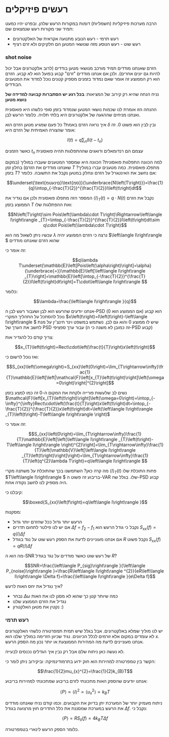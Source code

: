 # רעשים פיזיקלים 

הרבה מערכות פיזיקליות (חשמליות) דומות במקורות הרעש שלהן. ובפרט יהיו
כמעט תמיד שני מקורות רעש שנמצאים שם:

* רעש תרמי - רעש הנובע מתנועה אקראית של האלקטרונים
* רעש שוט - רעש הנוסע מזה שנושאי המטען הם חלקיקים ולא זרם רציף

### shot noise

הזרם שאנחנו מודדים תמיד מורכב מנושאי מטען בודדים (לרוב אלקטרונים אבל יכול להיות גם יונים אחרים).
ולכן אם אנחנו מודדים "זרם" קבוע בפועל הוא לא קבוע. הזרם הוא רק הממוצע
זה אומר שאם נמדוד בזמנים מספיק קטנים נוכל למדוד את המטענים הבודדים.

נניח הנחה שהיא רק קירוב של המציאות:
 **בכל רגע יש הסתברות קבועה למדידה של נושא מטען**

ההנחה הזו אומרת לנו שכמות נושאי המטען שנמדוד בזמן סופי כלשהו
היא פואסונית ואנחנו מניחים שההגעה של אלקטרונים
היא בלתי תלויה. כלומר הרעש לבן.

איך נראה הזרם באמת? כל פעם שמגיע מטען הזרם הוא $\delta$ ובין לבין
הוא פשוט 0. 
זה אומר שהצורה האמיתית של הזרם היא:

$$I\left(t\right)=q\sum_{n}\delta\left(t-t_{n}\right)$$

כאשר הזמנים $t_{n}$ עצמם הם רנדומאלים ודואגים שההתפלגות תהיה פואסונית

למה הכוונה התפלגות פואסונית? הכוונה היא שמספר המטענים
שעברו במוליך (במקום שאנחנו מודדים את הזרם)
בחלון זמן $T$ מתפלג פואסונית.
כמה מטענים עברו במוליך? בזמן $T$? אם נחשב את האינטגרל על
הזרם ונחלק במטען נקבל את התשובה. כלומר:

$$\underset{\text{םינעטמ}\text{סמ}}{\underbrace{N\left(T\right)}}=\frac{1}{q}\intop_{-\frac{T}{2}}^{\frac{T}{2}}I\left(t\right)dt$$

המספר הזה מתפלג פואסונית ולכן אם נגדיר את $\left\langle I\right\rangle _{T}\left(t\right)=q\cdot N\left(t\right)$ נקבל
את הזרם הממוצע בזמן $T$ ואת ההפתלגות שלו:

$$N\left(T\right)\sim Pois\left(\lambda\cdot T\right)\Rightarrow\left\langle I\right\rangle _{T}=\intop_{-\frac{T}{2}}^{\frac{T}{2}}I\left(t\right)dt\sim q\cdot Pois\left(\lambda\cdot T\right)$$

עכשיו ניתן לשאול מה הוא $\lambda$ נרצה
כי הזרם הממוצע יהיה $\left\langle I\right\rangle $ שהוא הזרם שאנחנו מודדים

זה אומר כי:

$$q\lambda T\underset{\mathbb{E}\left[Pois\left(\alpha\right)\right]=\alpha}{\underbrace{=}}\mathbb{E}\left[\left\langle I\right\rangle _{T}\right]=\mathbb{E}\left[\intop_{-\frac{T}{2}}^{\frac{T}{2}}I\left(t\right)dt\right]=T\cdot\left\langle I\right\rangle $$

כלומר:

$$\lambda=\frac{\left\langle I\right\rangle }{q}$$

אנחנו יודעים שהרעש הוא לבן ושעבור רעש לבן ה-PSD הוא קבוע
(אם הממוצע הוא 0) נוכל להסתכל על התהליך המקרי $x\left(t\right)=I\left(t\right)-\left\langle I\right\rangle $ שיש לו
ממוצע 0 והוא גם לבן. נשתמש במשפט וינר חינצ'ין על מנת
לחשב את הערך של PSD עבור ערך ספציפי (זה כמובן לא משנה כי ה-PSD קבוע)

צריך קודם כל להגדיר אות:

$$x_{T}\left(t\right)=Rect\cdot\left(\frac{t}{T}\right)x\left(t\right)$$

ואז נוכל לרשום כי:

$$S_{xx}\left(\omega\right)=S_{xx}\left(0\right)=\lim_{T\rightarrow\infty}\frac{1}{T}\mathbb{E}\left[\left|\mathcal{F}\left[x_{T}\left(t\right)\right]\left(\omega=0\right)\right|^{2}\right]$$

נשים לב שלעשות פורייה ולקחת את המקום ה-0 זה כמו למצע בזמן $\mathcal{F}\left[x_{T}\left(t\right)\right]\left(\omega=0\right)=\intop_{-\infty}^{\infty}Rect\cdot\left(\frac{t}{T}\right)x\left(t\right)dt=\intop_{-\frac{T}{2}}^{\frac{T}{2}}x\left(t\right)dt=\left(\left\langle I\right\rangle _{T}\left(t\right)-T\left\langle I\right\rangle \right)$

זה אומר כי:

$$S_{xx}\left(0\right)=\lim_{T\rightarrow\infty}\frac{1}{T}\mathbb{E}\left[\left(\left\langle I\right\rangle _{T}\left(t\right)-T\left\langle I\right\rangle \right)^{2}\right]=\lim_{T\rightarrow\infty}\frac{1}{T}\left(\mathbb{V}\left[\left\langle I\right\rangle _{T}\left(t\right)\right]\right)=\lim_{T\rightarrow\infty}\frac{1}{T}\left(q^{2}\lambda T\right)=q\left\langle I\right\rangle $$

מה קרה כאן? השתמשנו בכך שהתוכלת על משתנה מקרי $\left\langle I\right\rangle _{T}\left(t\right)$ פחות התוכלת שלו $T\left\langle I\right\rangle $ בריבוע זה פשוט ה-VAR שלו.
בגלל שה-PSD קבוע היה מספיק לנו לחשב נקודה אחת.

קיבלנו כי:

$$\boxed{S_{xx}\left(f\right)=q\left\langle I\right\rangle }$$

מסקנות:
* הרעש יותר גדול ככל שהזרם יותר גדול
* אם יש לנו פילטר לתחום תדרים $\Delta f=f_{2}-f_{1}$ נקבל כי גודל הרעש הוא $S_{xx}\left(f\right)=q\left\langle I\right\rangle \Delta f$
* אם אנחנו מעוניינים לדעת את הספק רעש שוט על נגד בגודל $R$ נקבל פשוט $S_{xx}\left(f\right)=qR\left\langle I\right\rangle \Delta f$

מה הוא ה-SNR של רעש שוט כאשר מודדים על נגד בגודל $R$?

$$SNR=\frac{\left\langle P_{sig}\right\rangle }{\left\langle P_{noise}\right\rangle }=\frac{R\left\langle I\right\rangle ^{2}}{eR\left\langle I\right\rangle \Delta f}=\frac{\left\langle I\right\rangle }{e\Delta f}$$

איך נגדיל את יחס האות לרעש?
* נבחר $\Delta\omega$ כמה שיותר קטן כך שהוא לא מסנן לנו את האות
* נגדיל את הזרם הממוצע שלנו
* נקטין את מטען האלקטרון :)


### רעש תרמי
יש לנו מוליך שמלא באלקטרונים. אבל בגלל שיש תמית תמפרטורה כלשהי
האלקטרונים לא עומדים במקום אלא זורמים לכלל הכיוונים. נגיד שכיוון הזרימה במוליך שלנו הוא $x$. אנחנו מעוניינים לדעת מה המהירות הממוצעת או יותר נכון מה הספק הרעש.

לא נעשה כאן ניתוח שלם אבל רק נבין איך הגדלים נכנסים לבעייה.

הקשר בין טמפרטורה למהירות הוא חוק ידוע בתרמודינמיקה: וביקירוב ניתן לומר כי:

$$\frac{1}{2}mu_{x}^{2}=\frac{1}{2}k_{B}T$$

אנחנו יודעים שהספק האות מתכונתי לזרם בריבוע שמתכונתי למהירות בריבוע:

$$\left\langle P\right\rangle \propto\left\langle I\right\rangle ^{2}\propto\left\langle u_{x}^{2}\right\rangle \propto k_{B}T$$

ניתוח מעמיק יותר של המערכת יתן בדיוק את הקבועים. וכמו קודם נניח שאנחנו מודדים את הרעש במערכת שמסננת את כלל התדרים חוץ מרצועה בגודל $\Delta f$.
נקבל כי:

$$\left\langle P\right\rangle =RS_{II}\left(f\right)=4k_{B}T\Delta f$$

כלומר הספק הרעש לינארי בטמפרטורה.
